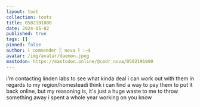 ```yaml
---
layout: toot
collection: toots
title: 0502191800
date: 2024-05-02
published: true
tags: []
pinned: false
author: ⸸ commander ░ nova ⸸ :~$
avatar: /img/avatar/daemon.jpeg
mastodon: https://mastodon.online/@cmdr_nova/0502191800
---
```


i'm contacting linden labs to see what kinda deal i can work out with them in regards to my region/homesteadi think i can find a way to pay them to put it back online, but my reasoning is, it's just a huge waste to me to throw something away i spent a whole year working on you know
